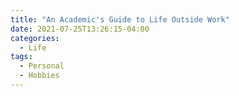 ```yaml
---
title: "An Academic's Guide to Life Outside Work"
date: 2021-07-25T13:26:15-04:00
categories:
  - Life
tags:
  - Personal
  - Hobbies
---
```

